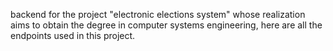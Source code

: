 backend for the project "electronic elections system" whose realization aims to obtain the degree in computer systems engineering, here are all the endpoints used in this project.
